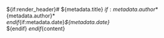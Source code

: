 ${if:render_header}# ${metadata.title}
${if:metadata.author}*${metadata.author}*  
${endif}${if:metadata.date}*${metadata.date}*  
${endif}
${endif}${content}
